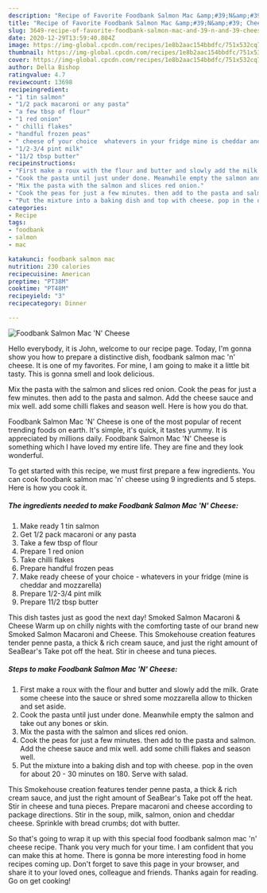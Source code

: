 ```yaml
---
description: "Recipe of Favorite Foodbank Salmon Mac &amp;#39;N&amp;#39; Cheese"
title: "Recipe of Favorite Foodbank Salmon Mac &amp;#39;N&amp;#39; Cheese"
slug: 3649-recipe-of-favorite-foodbank-salmon-mac-and-39-n-and-39-cheese
date: 2020-12-29T13:59:40.804Z
image: https://img-global.cpcdn.com/recipes/1e8b2aac154bbdfc/751x532cq70/foodbank-salmon-mac-n-cheese-recipe-main-photo.jpg
thumbnail: https://img-global.cpcdn.com/recipes/1e8b2aac154bbdfc/751x532cq70/foodbank-salmon-mac-n-cheese-recipe-main-photo.jpg
cover: https://img-global.cpcdn.com/recipes/1e8b2aac154bbdfc/751x532cq70/foodbank-salmon-mac-n-cheese-recipe-main-photo.jpg
author: Della Bishop
ratingvalue: 4.7
reviewcount: 13698
recipeingredient:
- "1 tin salmon"
- "1/2 pack macaroni or any pasta"
- "a few tbsp of flour"
- "1 red onion"
- " chilli flakes"
- "handful frozen peas"
- " cheese of your choice  whatevers in your fridge mine is cheddar and mozzarella"
- "1/2-3/4 pint milk"
- "11/2 tbsp butter"
recipeinstructions:
- "First make a roux with the flour and butter and slowly add the milk. Grate some cheese into the sauce or shred some mozzarella allow to thicken and set aside."
- "Cook the pasta until just under done. Meanwhile empty the salmon and take out any bones or skin."
- "Mix the pasta with the salmon and slices red onion."
- "Cook the peas for just a few minutes. then add to the pasta and salmon. Add the cheese sauce and mix well. add some chilli flakes and season well."
- "Put the mixture into a baking dish and top with cheese. pop in the oven for about 20 - 30 minutes on 180. Serve with salad."
categories:
- Recipe
tags:
- foodbank
- salmon
- mac

katakunci: foodbank salmon mac 
nutrition: 230 calories
recipecuisine: American
preptime: "PT38M"
cooktime: "PT48M"
recipeyield: "3"
recipecategory: Dinner

---
```



![Foodbank Salmon Mac &#39;N&#39; Cheese](https://img-global.cpcdn.com/recipes/1e8b2aac154bbdfc/751x532cq70/foodbank-salmon-mac-n-cheese-recipe-main-photo.jpg)

Hello everybody, it is John, welcome to our recipe page. Today, I'm gonna show you how to prepare a distinctive dish, foodbank salmon mac &#39;n&#39; cheese. It is one of my favorites. For mine, I am going to make it a little bit tasty. This is gonna smell and look delicious.

Mix the pasta with the salmon and slices red onion. Cook the peas for just a few minutes. then add to the pasta and salmon. Add the cheese sauce and mix well. add some chilli flakes and season well. Here is how you do that.

Foodbank Salmon Mac &#39;N&#39; Cheese is one of the most popular of recent trending foods on earth. It's simple, it's quick, it tastes yummy. It is appreciated by millions daily. Foodbank Salmon Mac &#39;N&#39; Cheese is something which I have loved my entire life. They are fine and they look wonderful.


To get started with this recipe, we must first prepare a few ingredients. You can cook foodbank salmon mac &#39;n&#39; cheese using 9 ingredients and 5 steps. Here is how you cook it.

<!--inarticleads1-->

##### The ingredients needed to make Foodbank Salmon Mac &#39;N&#39; Cheese:

1. Make ready 1 tin salmon
1. Get 1/2 pack macaroni or any pasta
1. Take a few tbsp of flour
1. Prepare 1 red onion
1. Take  chilli flakes
1. Prepare handful frozen peas
1. Make ready  cheese of your choice - whatevers in your fridge (mine is cheddar and mozzarella)
1. Prepare 1/2-3/4 pint milk
1. Prepare 11/2 tbsp butter


This dish tastes just as good the next day! Smoked Salmon Macaroni &amp; Cheese Warm up on chilly nights with the comforting taste of our brand new Smoked Salmon Macaroni and Cheese. This Smokehouse creation features tender penne pasta, a thick &amp; rich cream sauce, and just the right amount of SeaBear&#39;s Take pot off the heat. Stir in cheese and tuna pieces. 

<!--inarticleads2-->

##### Steps to make Foodbank Salmon Mac &#39;N&#39; Cheese:

1. First make a roux with the flour and butter and slowly add the milk. Grate some cheese into the sauce or shred some mozzarella allow to thicken and set aside.
1. Cook the pasta until just under done. Meanwhile empty the salmon and take out any bones or skin.
1. Mix the pasta with the salmon and slices red onion.
1. Cook the peas for just a few minutes. then add to the pasta and salmon. Add the cheese sauce and mix well. add some chilli flakes and season well.
1. Put the mixture into a baking dish and top with cheese. pop in the oven for about 20 - 30 minutes on 180. Serve with salad.


This Smokehouse creation features tender penne pasta, a thick &amp; rich cream sauce, and just the right amount of SeaBear&#39;s Take pot off the heat. Stir in cheese and tuna pieces. Prepare macaroni and cheese according to package directions. Stir in the soup, milk, salmon, onion and cheddar cheese. Sprinkle with bread crumbs; dot with butter. 

So that's going to wrap it up with this special food foodbank salmon mac &#39;n&#39; cheese recipe. Thank you very much for your time. I am confident that you can make this at home. There is gonna be more interesting food in home recipes coming up. Don't forget to save this page in your browser, and share it to your loved ones, colleague and friends. Thanks again for reading. Go on get cooking!
